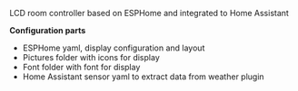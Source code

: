 LCD room controller based on ESPHome and integrated to Home Assistant

**Configuration parts**
- ESPHome yaml, display configuration and layout
- Pictures folder with icons for display
- Font folder with font for display
- Home Assistant sensor yaml to extract data from weather plugin
